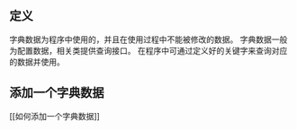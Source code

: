 ## 定义
字典数据为程序中使用的，并且在使用过程中不能被修改的数据。
字典数据一般为配置数据，相关类提供查询接口。
在程序中可通过定义好的关键字来查询对应的数据并使用。

## 添加一个字典数据
[[如何添加一个字典数据]]